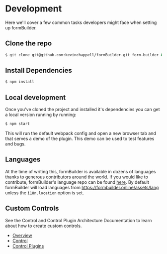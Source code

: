 # Development

Here we'll cover a few common tasks developers might face when setting up formBuilder.

## Clone the repo

```bash
$ git clone git@github.com:kevinchappell/formBuilder.git form-builder && cd form-builder
```

## Install Dependencies

```bash
$ npm install
```

## Local development

Once you've cloned the project and installed it's dependencies you can get a local version running by running:

```bash
$ npm start
```

This will run the default webpack config and open a new browser tab and that serves a demo of the plugin. This demo can be used to test features and bugs.

## Languages

At the time of writing this, formBuilder is available in dozens of languages thanks to generous contributors around the world. If you would like to contribute, formBuilder's language repo can be found [here](https://github.com/kevinchappell/formBuilder-languages). By default formBuilder will load languages from https://formbuilder.online/assets/lang unless the `i18n.location` option is set.

## Custom Controls

See the Control and Control Plugin Architecture Documentation to learn about how to create custom controls.

- [Overview](https://formbuilder.online/docs/formBuilder/overview/)
- [Control](https://formbuilder.online/docs/formBuilder/controls/)
- [Control Plugins](https://formbuilder.online/docs/formBuilder/control-plugins/)

